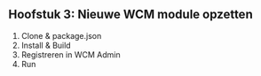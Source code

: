 ## Hoofstuk 3: Nieuwe WCM module opzetten

1. Clone & package.json
2. Install & Build
3. Registreren in WCM Admin
4. Run
